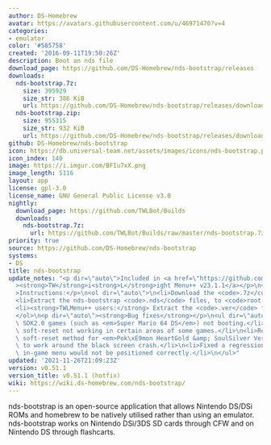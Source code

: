 ```yaml
---
author: DS-Homebrew
avatar: https://avatars.githubusercontent.com/u/46971470?v=4
categories:
- emulator
color: '#585758'
created: '2016-09-11T19:50:26Z'
description: Boot an nds file
download_page: https://github.com/DS-Homebrew/nds-bootstrap/releases
downloads:
  nds-bootstrap.7z:
    size: 395929
    size_str: 386 KiB
    url: https://github.com/DS-Homebrew/nds-bootstrap/releases/download/v0.51.1/nds-bootstrap.7z
  nds-bootstrap.zip:
    size: 955315
    size_str: 932 KiB
    url: https://github.com/DS-Homebrew/nds-bootstrap/releases/download/v0.51.1/nds-bootstrap.zip
github: DS-Homebrew/nds-bootstrap
icon: https://db.universal-team.net/assets/images/icons/nds-bootstrap.png
icon_index: 140
image: https://i.imgur.com/BFIu7xX.png
image_length: 5116
layout: app
license: gpl-3.0
license_name: GNU General Public License v3.0
nightly:
  download_page: https://github.com/TWLBot/Builds
  downloads:
    nds-bootstrap.7z:
      url: https://github.com/TWLBot/Builds/raw/master/nds-bootstrap.7z
priority: true
source: https://github.com/DS-Homebrew/nds-bootstrap
systems:
- DS
title: nds-bootstrap
update_notes: "<p dir=\"auto\">Included in <a href=\"https://github.com/DS-Homebrew/TWiLightMenu/releases/tag/v23.1.1\"\
  ><strong>TW</strong>i<strong>L</strong>ight Menu++ v23.1.1</a></p>\n<p dir=\"auto\"\
  >Instructions:</p>\n<ol dir=\"auto\">\n<li>Download the <code>.7z</code> file.</li>\n\
  <li>Extract the nds-bootstrap <code>.nds</code> files, to <code>root:/_nds</code>.</li>\n\
  <li><strong>TWLMenu++ users:</strong> Extract the <code>.ver</code> file to <code>root:/_nds/TWiLightMenu</code>.</li>\n\
  </ol>\n<p dir=\"auto\"><strong>Bug fixes</strong></p>\n<ul dir=\"auto\">\n<li>Fixed\
  \ SDK2.0 games (such as <em>Super Mario 64 DS</em>) not booting.</li>\n<li>Fixed\
  \ soft-reset not working in certain areas of some games.</li>\n<li>Reverted to slow\
  \ soft-reset method for <em>Pok\xE9mon HeartGold &amp; SoulSilver Versions</em>\
  \ to work around the black screen crash.</li>\n<li>Fixed a regression where the\
  \ in-game menu would not be positioned correctly.</li>\n</ul>"
updated: '2021-11-26T21:09:23Z'
version: v0.51.1
version_title: v0.51.1 (hotfix)
wiki: https://wiki.ds-homebrew.com/nds-bootstrap/
---
```

nds-bootstrap is an open-source application that allows Nintendo DS/DSi ROMs and homebrew to be natively utilised rather than using an emulator. nds-bootstrap works on Nintendo DSi/3DS SD cards through CFW and on Nintendo DS through flashcarts.